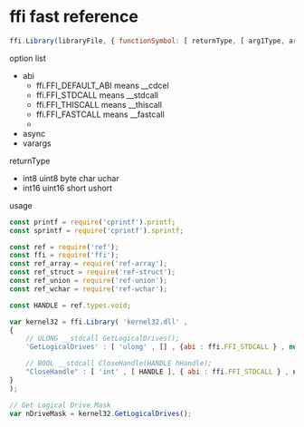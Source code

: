 # ffi fast reference

```javascript
ffi.Library(libraryFile, { functionSymbol: [ returnType, [ arg1Type, arg2Type, ... ], [option] ] , [lib] } );
```
option list
 * abi  
     * ffi.FFI_DEFAULT_ABI	means __cdcel
     * ffi.FFI_STDCALL means __stdcall
     * ffi.FFI_THISCALL means __thiscall
     * ffi.FFI_FASTCALL means __fastcall
     * 
 * async 
 * varargs 

returnType
* int8 uint8 byte char uchar
* int16 uint16 short ushort

usage
```javascript
const printf = require('cprintf').printf;
const sprintf = require('cprintf').sprintf;

const ref = require('ref');
const ffi = require('ffi');
const ref_array = require('ref-array');
const ref_struct = require('ref-struct');
const ref_union = require('ref-union');
const ref_wchar = require('ref-wchar');

const HANDLE = ref.types.void;

var kernel32 = ffi.Library( 'kernel32.dll' ,
{
    // ULONG __stdcall GetLogicalDrives();
    'GetLogicalDrives' : [ 'ulong' , [] , {abi : ffi.FFI_STDCALL } , null ],

    // BOOL __stdcall CloseHandle(HANDLE hHandle);
    "CloseHandle" : [ 'int' , [ HANDLE ], { abi : ffi.FFI_STDCALL } , null ] ,
}
);

// Get Logical Drive Mask
var nDriveMask = kernel32.GetLogicalDrives();

```


